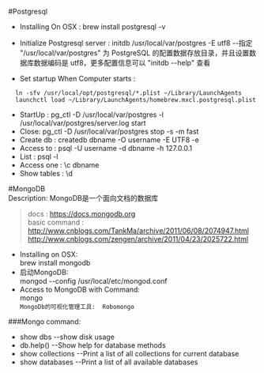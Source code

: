#Postgresql  
* Installing On OSX :  brew install postgresql -v  
* Initialize Postgresql server : initdb /usr/local/var/postgres -E utf8    --指定 "/usr/local/var/postgres" 为 PostgreSQL 的配置数据存放目录，并且设置数据库数据编码是 utf8，更多配置信息可以 "initdb --help" 查看   

* Set startup When Computer starts :
```
  ln -sfv /usr/local/opt/postgresql/*.plist ~/Library/LaunchAgents
  launchctl load ~/Library/LaunchAgents/homebrew.mxcl.postgresql.plist
```
* StartUp : pg_ctl -D /usr/local/var/postgres -l /usr/local/var/postgres/server.log start    
* Close:  pg_ctl -D /usr/local/var/postgres stop -s -m fast   
* Create db    : createdb dbname -O username -E UTF8 -e  
* Access to    : psql -U username -d dbname -h 127.0.0.1  
* List         : psql -l  
* Access one   : \c dbname  
* Show tables : \d  


#MongoDB   
Description:  MongoDB是一个面向文档的数据库    
  > docs  :  https://docs.mongodb.org    
  > basic command :  http://www.cnblogs.com/TankMa/archive/2011/06/08/2074947.html  
                     http://www.cnblogs.com/zengen/archive/2011/04/23/2025722.html   
  
* Installing on OSX:    
   brew install mongodb  
* 启动MongoDB:  
   mongod --config /usr/local/etc/mongod.conf  
* Access to MongoDB with Command:  
   mongo    
`MongoDb的可视化管理工具:  Robomongo   `  

###Mongo command:   
* show dbs    --show disk usage  
* db.help()   --Show help for database methods  
* show collections    --Print a list of all collections for current database  
* show databases      --Print a list of all available databases    

   
